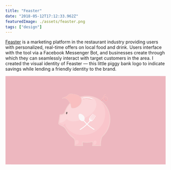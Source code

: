 ```yaml
---
title: "Feaster"
date: "2018-05-12T17:12:33.962Z"
featuredImage: ./assets/feaster.png
tags: ["design"]
---
```


<a href="http://getfeaster.com" target="_blank" class="cycle">Feaster</a> is a marketing platform in the restaurant industry providing users with personalized, real-time offers on local food and drink. Users interface with the tool via a Facebook Messenger Bot, and businesses create through which they can seamlessly interact with target customers in the area. I created the visual identity of Feaster &mdash; this little piggy bank logo to indicate savings while lending a friendly identity to the brand.

![Feaster Logo](./assets/feaster.png)
